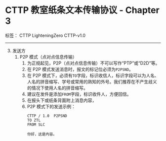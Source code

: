 # CTTP 教室纸条文本传输协议 - Chapter 3

标签： CTTP LighteningZero CTTP-v1.0

---

3. 发送方
    1. P2P 模式（点对点信息传输）
        1. 为正规起见，P2P（点对点信息传输）不可以写作“PTP”或“D2D”等。
        1. 在 P2P 模式发送消息时，报文的标记位必须为`P2PSND`。
        1. 在 P2P 模式下，必须有`TO`字段，标识收信人，标识字段可以为人名、人名的拼音缩写、学号或常用的熟知的外号。我们推荐在不产生歧义的情况下使用人名的拼音缩写。
        1. 建议在发件是添加`FROM`字段，标识收件人，方便回信。
        1. 在报头下或纸条背面附上消息内容，
        1. P2P 模式下的发送示例：
            ```text
            CTTP / 1.0  P2PSND
            TO ZTL
            FROM SLC

            你好，这是内容。
            ```
